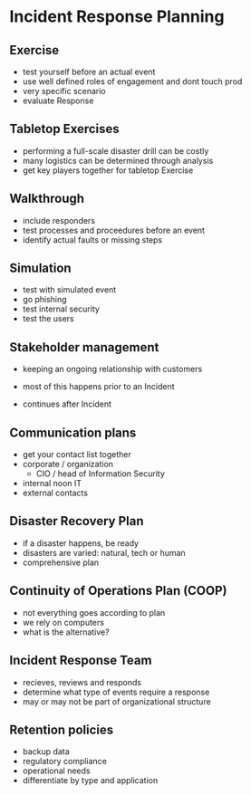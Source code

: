 # Incident Response Planning

## Exercise

- test yourself before an actual event
- use well defined roles of engagement and dont touch prod
- very specific scenario
- evaluate Response

## Tabletop Exercises

- performing a full-scale disaster drill can be costly
- many logistics can be determined through analysis
- get key players together for tabletop Exercise

## Walkthrough

- include responders
- test processes and proceedures before an event
- identify actual faults or missing steps

## Simulation

- test with simulated event
- go phishing
- test internal security
- test the users

## Stakeholder management

- keeping an ongoing relationship with customers

- most of this happens prior to an Incident

- continues after Incident

## Communication plans

- get your contact list together
- corporate / organization
  - CIO / head of Information Security
- internal noon IT
- external contacts

## Disaster Recovery Plan

- if a disaster happens, be ready
- disasters are varied: natural, tech or human
- comprehensive plan

## Continuity of Operations Plan (COOP)

- not everything goes according to plan
- we rely on computers
- what is the alternative?

## Incident Response Team

- recieves, reviews and responds
- determine what type of events require a response
- may or may not be part of organizational structure

## Retention policies

- backup data
- regulatory compliance
- operational needs
- differentiate by type and application
